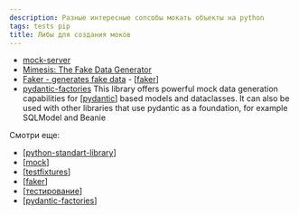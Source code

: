```yaml
---
description: Разные интересные сопсобы мокать объекты на python
tags: tests pip
title: Либы для создания моков
---
```

- [mock-server](https://github.com/tomashanacek/mock-server)
- [Mimesis: The Fake Data Generator](https://github.com/lk-geimfari/mimesis)
- [Faker - generates fake data](https://faker.readthedocs.io/en/master/) - [[faker]]
- [pydantic-factories](https://github.com/Goldziher/pydantic-factories) This library offers powerful mock data generation capabilities for [[pydantic]] based models and dataclasses. It can also be used with other libraries that use pydantic as a foundation, for example SQLModel and Beanie

Смотри еще:

- [[python-standart-library]]
- [[mock]]
- [[testfixtures]]
- [[faker]]
- [[тестирование]]
- [[pydantic-factories]]

[//begin]: # "Autogenerated link references for markdown compatibility"
[faker]: faker "Faker - пакет для создания фейковых данных для тестов"
[pydantic]: pydantic "Pydantic"
[python-standart-library]: ../lists/python-standart-library "Стандартная библиотека python и полезные ресурсы"
[mock]: mock "Mock-тесты"
[testfixtures]: testfixtures "testfixtures"
[faker]: faker "Faker - пакет для создания фейковых данных для тестов"
[тестирование]: ../lists/тестирование "Основные принципы тестровния"
[pydantic-factories]: pydantic-factories "Pydantic-factories"
[//end]: # "Autogenerated link references"
[//begin]: # "Autogenerated link references for markdown compatibility"
[faker]: faker "Faker - пакет для создания фейковых данных для тестов"
[pydantic]: pydantic "Pydantic"
[python-standart-library]: ../lists/python-standart-library "Стандартная библиотека python и полезные ресурсы"
[mock]: mock "Mock-тесты"
[testfixtures]: testfixtures "testfixtures"
[faker]: faker "Faker - пакет для создания фейковых данных для тестов"
[тестирование]: ../lists/тестирование "Основные принципы тестровния"
[pydantic-factories]: pydantic-factories "Pydantic-factories"
[//end]: # "Autogenerated link references"